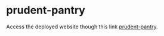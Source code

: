 # prudent-pantry

Access the deployed website though this link [prudent-pantry](https://prudent-pantry.herokuapp.com/).
